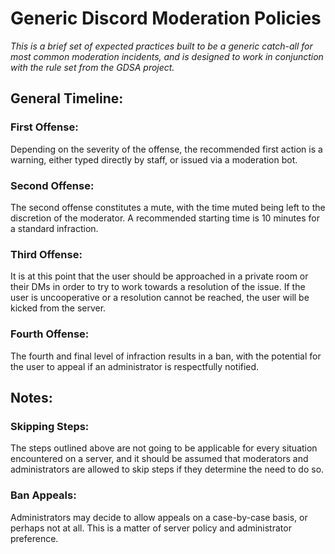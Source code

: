 # Generic Discord Moderation Policies
*This is a brief set of expected practices built to be a generic catch-all for most common moderation incidents, and is designed to work in conjunction with the rule set from the GDSA project.*


## General Timeline:

###  First Offense:
Depending on the severity of the offense, the recommended first action is a warning, either typed directly by staff, or issued via a moderation bot.

### Second Offense:
The second offense constitutes a mute, with the time muted being left to the discretion of the moderator. A recommended starting time is 10 minutes for a standard infraction.

### Third Offense:
It is at this point that the user should be approached in a private room or their DMs in order to try to work towards a resolution of the issue. If the user is uncooperative or a resolution cannot be reached, the user will be kicked from the server.

### Fourth Offense:
The fourth and final level of infraction results in a ban, with the potential for the user to appeal if an administrator is respectfully notified.


## Notes:

### Skipping Steps:
The steps outlined above are not going to be applicable for every situation encountered on a server, and it should be assumed that moderators and administrators are allowed to skip steps if they determine the need to do so.

### Ban Appeals:
Administrators may decide to allow appeals on a case-by-case basis, or perhaps not at all. This is a matter of server policy and administrator preference.
